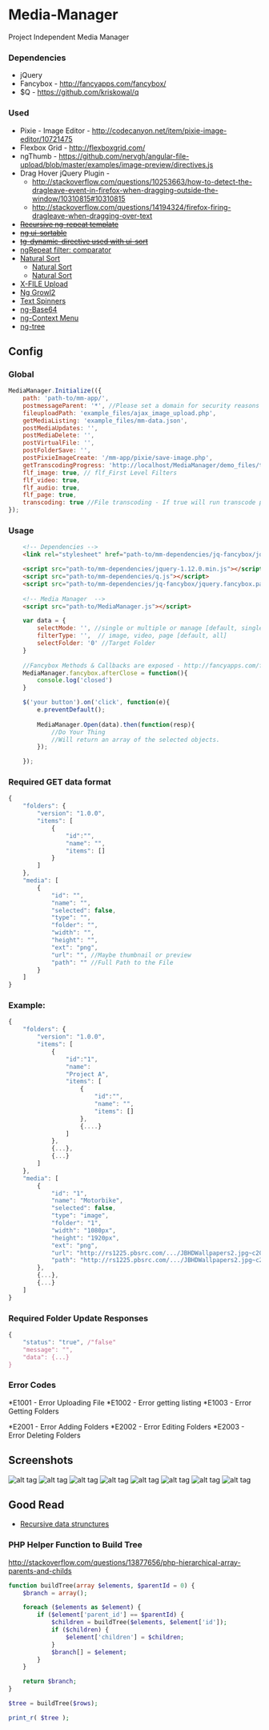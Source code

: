 
# Media-Manager
Project Independent Media Manager


### Dependencies
* jQuery
* Fancybox - http://fancyapps.com/fancybox/
* $Q - https://github.com/kriskowal/q

### Used
* Pixie - Image Editor - http://codecanyon.net/item/pixie-image-editor/10721475
* Flexbox Grid - http://flexboxgrid.com/
* ngThumb - https://github.com/nervgh/angular-file-upload/blob/master/examples/image-preview/directives.js
* Drag Hover jQuery Plugin - 
  * http://stackoverflow.com/questions/10253663/how-to-detect-the-dragleave-event-in-firefox-when-dragging-outside-the-window/10310815#10310815
  * http://stackoverflow.com/questions/14194324/firefox-firing-dragleave-when-dragging-over-text
* ~~[Recursive ng-repeat template](http://stackoverflow.com/questions/15661289/how-can-i-make-recursive-templates-in-angularjs-when-using-nested-objects)~~  
* ~~[ng ui-sortable](https://github.com/angular-ui/ui-sortable)~~
* ~~[tg-dynamic-directive used with ui-sort](https://github.com/thgreasi/tg-dynamic-directive)~~
* [ngRepeat filter: comparator](http://stackoverflow.com/questions/21519794/angular-function-filter-comparator-example)
* [Natural Sort](http://jsfiddle.net/wE7H2/3/)
  * [Natural Sort](http://www.overset.com/2008/09/01/javascript-natural-sort-algorithm/)
  * [Natural Sort](http://stackoverflow.com/questions/25766876/angularjs-sorting-ng-repeat-on-string-with-numbers-in-them)
* [X-FILE Upload](https://www.sitepoint.com/html5-ajax-file-upload/) 
* [Ng Growl2](http://janstevens.github.io/angular-growl-2)
* [Text Spinners](http://tawian.io/text-spinners/)
* [ng-Base64](https://github.com/ninjatronic/angular-base64)
* [ng-Context Menu](https://github.com/Templarian/ui.bootstrap.contextMenu)
* [ng-tree](https://github.com/angular-ui-tree/angular-ui-tree)

## Config 

### Global 
```javascript
MediaManager.Initialize(({
	path: 'path-to/mm-app/',
	postmessageParent: '*', //Please set a domain for security reasons
	fileuploadPath: 'example_files/ajax_image_upload.php',
	getMediaListing: 'example_files/mm-data.json', 
	postMediaUpdates: '',
	postMediaDelete: '',
	postVirtualFile: '',
	postFolderSave: '',
	postPixieImageCreate: '/mm-app/pixie/save-image.php',
	getTranscodingProgress: 'http://localhost/MediaManager/demo_files/transcoding.php',
	flf_image: true, // flf_First Level Filters
	flf_video: true,
	flf_audio: true,
	flf_page: true,
	transcoding: true //File transcoding - If true will run transcode progress checker after upload
});
```
### Usage 
```html
	<!-- Dependencies -->
	<link rel="stylesheet" href="path-to/mm-dependencies/jq-fancybox/jquery.fancybox.css"> 

	<script src="path-to/mm-dependencies/jquery-1.12.0.min.js"></script>
	<script src="path-to/mm-dependencies/q.js"></script>
	<script src="path-to/mm-dependencies/jq-fancybox/jquery.fancybox.pack.js"></script>
	
	<!-- Media Manager  -->
	<script src="path-to/MediaManager.js"></script>
```

```javascript
	var data = {
		selectMode: '', //single or multiple or manage [default, single]
		filterType: '',  // image, video, page [default, all]
		selectFolder: '0' //Target Folder
	}
	
	//Fancybox Methods & Callbacks are exposed - http://fancyapps.com/fancybox/
	MediaManager.fancybox.afterClose = function(){
		console.log('closed')
	}

	$('your button').on('click', function(e){
		e.preventDefault();
		
		MediaManager.Open(data).then(function(resp){
			//Do Your Thing
			//Will return an array of the selected objects.
		});

	});
```
### Required GET data format
```javascript
{
	"folders": {
		"version": "1.0.0",
		"items": [
			{
				"id":"", 
				"name": "", 
				"items": []
			}
		]
	},
	"media": [
		{
			"id": "",
			"name": "",
			"selected": false,
			"type": "",
			"folder": "",
			"width": "",
			"height": "",
			"ext": "png",
			"url": "", //Maybe thumbnail or preview
			"path": "" //Full Path to the File
		}
	]
}
```
### Example:
```javascript
{
	"folders": {
		"version": "1.0.0",
		"items": [
			{
				"id":"1", 
				"name": 
				"Project A", 
				"items": [
					{
						"id":"", 
						"name": "", 
						"items": []
					},
					{....}
				]
			},
			{...},
			{...}
		]
	},
	"media": [
		{
			"id": "1",
			"name": "Motorbike",
			"selected": false,
			"type": "image",
			"folder": "1",
			"width": "1080px",
			"height": "1920px",
			"ext": "png",
			"url": "http://rs1225.pbsrc.com/.../JBHDWallpapers2.jpg~c200",
			"path": "http://rs1225.pbsrc.com/.../JBHDWallpapers2.jpg~c200"
		},
		{...},
		{...}
	]
}
```

### Required Folder Update Responses
```javascript
{
	"status": "true", /"false"
	"message": "",
	"data": {...}
}
```

### Error Codes
*E1001 - Error Uploading File
*E1002 - Error getting listing 
*E1003 - Error Getting Folders

*E2001 - Error Adding Folders
*E2002 - Error Editing Folders
*E2003 - Error Deleting Folders


## Screenshots
![alt tag](https://raw.githubusercontent.com/alilishan/Media-Manager/master/demo_files/screenshot-1.jpg)
![alt tag](https://raw.githubusercontent.com/alilishan/Media-Manager/master/demo_files/screenshot-2.jpg)
![alt tag](https://raw.githubusercontent.com/alilishan/Media-Manager/master/demo_files/screenshot-3.jpg)
![alt tag](https://raw.githubusercontent.com/alilishan/Media-Manager/master/demo_files/screenshot-4.jpg)
![alt tag](https://raw.githubusercontent.com/alilishan/Media-Manager/master/demo_files/screenshot-5.jpg)
![alt tag](https://raw.githubusercontent.com/alilishan/Media-Manager/master/demo_files/screenshot-6.jpg)
![alt tag](https://raw.githubusercontent.com/alilishan/Media-Manager/master/demo_files/screenshot-7.jpg)
![alt tag](https://raw.githubusercontent.com/alilishan/Media-Manager/master/demo_files/screenshot-8.jpg)


## Good Read
* [Recursive data strunctures](http://blog.wax-o.com/2014/01/how-to-find-deep-and-get-parent-in-javascript-nested-objects-with-recursive-functions-and-the-reference-concept-level-beginner/)


### PHP Helper Function to Build Tree
http://stackoverflow.com/questions/13877656/php-hierarchical-array-parents-and-childs
```php
function buildTree(array $elements, $parentId = 0) {
    $branch = array();

    foreach ($elements as $element) {
        if ($element['parent_id'] == $parentId) {
            $children = buildTree($elements, $element['id']);
            if ($children) {
                $element['children'] = $children;
            }
            $branch[] = $element;
        }
    }

    return $branch;
}

$tree = buildTree($rows);

print_r( $tree );
```